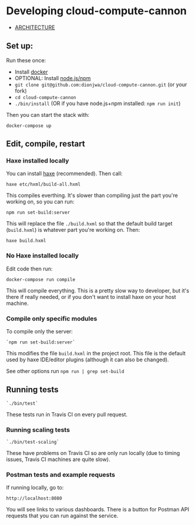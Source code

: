 # Developing cloud-compute-cannon

- [ARCHITECTURE](ARCHITECTURE.md)

## Set up:

Run these once:

- Install [docker](https://docs.docker.com/engine/installation/)
- OPTIONAL: Install [node.js/npm](https://nodejs.org/en/download/)
- `git clone git@github.com:dionjwa/cloud-compute-cannon.git` (or your fork)
- `cd cloud-compute-cannon`
- `./bin/install` (OR if you have node.js+npm installed: `npm run init`)

Then you can start the stack with:

	docker-compose up

## Edit, compile, restart

### Haxe installed locally

You can install [haxe](https://haxe.org/download/) (recommended). Then call:

	haxe etc/hxml/build-all.hxml

This compiles everthing. It's slower than compiling just the part you're working on, so you can run:

	npm run set-build:server

This will replace the file `./build.hxml` so that the default build target (`build.hxml`) is whatever part you're working on. Then:

	haxe build.hxml


### No Haxe installed locally

Edit code then run:

	docker-compose run compile

This will compile everything. This is a pretty slow way to developer, but it's there if really needed, or if you don't want to install haxe on your host machine.

### Compile only specific modules

To compile only the server:

	`npm run set-build:server`

This modifies the file `build.hxml` in the project root. This file is the default used by haxe IDE/editor plugins (although it can also be changed).

See other options run `npm run | grep set-build`

## Running tests

	`./bin/test`

These tests run in Travis CI on every pull request.

### Running scaling tests

	`./bin/test-scaling`

These have problems on Travis CI so are only run locally (due to timing issues, Travis CI machines are quite slow).

### Postman tests and example requests

If running locally, go to:

	http://localhost:8080

You will see links to various dashboards. There is a button for Postman API requests that you can run against the service.